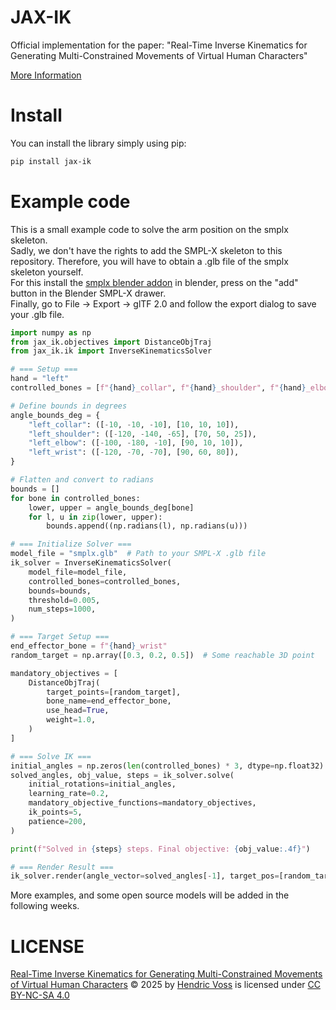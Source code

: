 # JAX-IK
Official implementation for the paper: "Real-Time Inverse Kinematics for Generating Multi-Constrained Movements of Virtual Human Characters" 

[More Information](https://hvoss-techfak.github.io/TF-JAX-IK/)

# Install

You can install the library simply using pip:
```bash
pip install jax-ik
```

# Example code 

This is a small example code to solve the arm position on the smplx skeleton. \
Sadly, we don't have the rights to add the SMPL-X skeleton to this repository. Therefore, you will have to obtain a .glb file of the smplx skeleton yourself. \
For this install the [smplx blender addon](https://github.com/Meshcapade/SMPL_blender_addon) in blender, press on the "add" button in the Blender SMPL-X drawer. \
Finally, go to File -> Export -> glTF 2.0 and follow the export dialog to save your .glb file.

```python
import numpy as np
from jax_ik.objectives import DistanceObjTraj
from jax_ik.ik import InverseKinematicsSolver

# === Setup ===
hand = "left"
controlled_bones = [f"{hand}_collar", f"{hand}_shoulder", f"{hand}_elbow", f"{hand}_wrist"]

# Define bounds in degrees
angle_bounds_deg = {
    "left_collar": ([-10, -10, -10], [10, 10, 10]),
    "left_shoulder": ([-120, -140, -65], [70, 50, 25]),
    "left_elbow": ([-100, -180, -10], [90, 10, 10]),
    "left_wrist": ([-120, -70, -70], [90, 60, 80]),
}

# Flatten and convert to radians
bounds = []
for bone in controlled_bones:
    lower, upper = angle_bounds_deg[bone]
    for l, u in zip(lower, upper):
        bounds.append((np.radians(l), np.radians(u)))

# === Initialize Solver ===
model_file = "smplx.glb"  # Path to your SMPL-X .glb file
ik_solver = InverseKinematicsSolver(
    model_file=model_file,
    controlled_bones=controlled_bones,
    bounds=bounds,
    threshold=0.005,
    num_steps=1000,
)

# === Target Setup ===
end_effector_bone = f"{hand}_wrist"
random_target = np.array([0.3, 0.2, 0.5])  # Some reachable 3D point

mandatory_objectives = [
    DistanceObjTraj(
        target_points=[random_target],
        bone_name=end_effector_bone,
        use_head=True,
        weight=1.0,
    )
]

# === Solve IK ===
initial_angles = np.zeros(len(controlled_bones) * 3, dtype=np.float32)
solved_angles, obj_value, steps = ik_solver.solve(
    initial_rotations=initial_angles,
    learning_rate=0.2,
    mandatory_objective_functions=mandatory_objectives,
    ik_points=5,
    patience=200,
)

print(f"Solved in {steps} steps. Final objective: {obj_value:.4f}")

# === Render Result ===
ik_solver.render(angle_vector=solved_angles[-1], target_pos=[random_target], interactive=True)
```

More examples, and some open source models will be added in the following weeks.

# LICENSE
<a href="https://github.com/hvoss-techfak/TF-JAX-IK">Real-Time Inverse Kinematics for Generating Multi-Constrained Movements of Virtual Human Characters</a> © 2025 by <a href="https://github.com/hvoss-techfak">Hendric Voss</a> is licensed under <a href="https://creativecommons.org/licenses/by-nc-sa/4.0/">CC BY-NC-SA 4.0</a><img src="https://mirrors.creativecommons.org/presskit/icons/cc.svg" alt="" style="max-width: 1em;max-height:1em;margin-left: .2em;"><img src="https://mirrors.creativecommons.org/presskit/icons/by.svg" alt="" style="max-width: 1em;max-height:1em;margin-left: .2em;"><img src="https://mirrors.creativecommons.org/presskit/icons/nc.svg" alt="" style="max-width: 1em;max-height:1em;margin-left: .2em;"><img src="https://mirrors.creativecommons.org/presskit/icons/sa.svg" alt="" style="max-width: 1em;max-height:1em;margin-left: .2em;">
